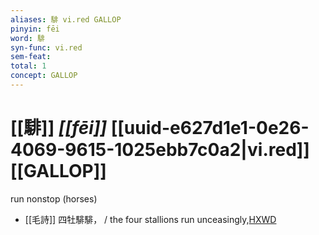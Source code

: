 ```yaml
---
aliases: 騑 vi.red GALLOP
pinyin: fēi
word: 騑
syn-func: vi.red
sem-feat: 
total: 1
concept: GALLOP 
---
```

# [[騑]] *[[fēi]]*  [[uuid-e627d1e1-0e26-4069-9615-1025ebb7c0a2|vi.red]] [[GALLOP]]
run nonstop (horses)
 - [[毛詩]] 四牡騑騑， / the four stallions run unceasingly,[HXWD](https://hxwd.org/textview.html?location=KR1c0001_tls_021-54a.4)